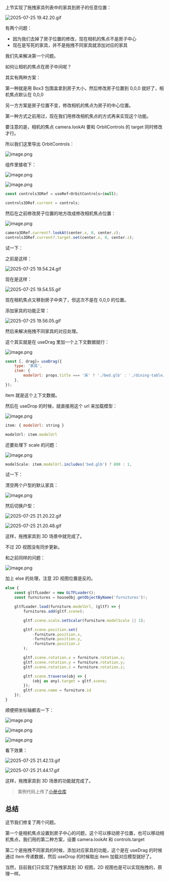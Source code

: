 上节实现了拖拽家具列表中的家具到房子的任意位置：

![2025-07-25 19.42.20.gif](https://p1-juejin.byteimg.com/tos-cn-i-k3u1fbpfcp/376965e3e0f84da4b77601a1949c446b~tplv-k3u1fbpfcp-jj-mark:0:0:0:0:q75.image#?w=2568&h=1418&s=3770634&e=gif&f=37&b=f6f6f6)

有两个问题：

- 因为我们去掉了房子位置的修改，现在相机的焦点不是房子中心
- 现在是写死的家具，并不是拖拽不同家具就添加对应的家具

我们先来解决第一个问题。

如何让相机的焦点在房子中间呢？

其实有两种方案：

第一种就是用 Box3 包围盒拿到房子大小，然后修改房子位置到 0,0,0 就好了，相机焦点默认在 0,0,0

另一方方案是房子位置不变，修改相机的焦点为房子的中心位置。

第一种方式之前用过，现在我们用修改相机焦点的方式再来实现这个功能。

要注意的是，相机的焦点 camera.lookAt 要和 OrbitControls 的 target 同时修改才行。

所以我们这里导出 OrbitControls：

![image.png](https://p3-juejin.byteimg.com/tos-cn-i-k3u1fbpfcp/3e46614963c044849e86dc7acea6984b~tplv-k3u1fbpfcp-jj-mark:0:0:0:0:q75.image#?w=874&h=510&s=58000&e=png&b=1f1f1f)

组件里接收下：

![image.png](https://p3-juejin.byteimg.com/tos-cn-i-k3u1fbpfcp/9e235ec68eb242f1a87fb37cd509cae1~tplv-k3u1fbpfcp-jj-mark:0:0:0:0:q75.image#?w=1416&h=652&s=195269&e=png&b=1f1f1f)

![image.png](https://p1-juejin.byteimg.com/tos-cn-i-k3u1fbpfcp/d3727f5523e94a4da0799e1e2db762d9~tplv-k3u1fbpfcp-jj-mark:0:0:0:0:q75.image#?w=1346&h=664&s=113508&e=png&b=1f1f1f)
```javascript
const controls3DRef = useRef<OrbitControls>(null);
```
```javascript
controls3DRef.current = controls;
```
然后在之前修改房子位置的地方改成修改相机焦点位置：


![image.png](https://p9-juejin.byteimg.com/tos-cn-i-k3u1fbpfcp/26072e6dfaae4bfba06a0e0ad52974c5~tplv-k3u1fbpfcp-jj-mark:0:0:0:0:q75.image#?w=1280&h=500&s=94210&e=png&b=1f1f1f)

```javascript
camera3DRef.current?.lookAt(center.x, 0, center.z);
controls3DRef.current?.target.set(center.x, 0, center.z);
```
试一下：

之前是这样：


![2025-07-25 19.54.24.gif](https://p9-juejin.byteimg.com/tos-cn-i-k3u1fbpfcp/ad81b5b6abb94a45850a2f4ae8965c07~tplv-k3u1fbpfcp-jj-mark:0:0:0:0:q75.image#?w=2568&h=1418&s=4822590&e=gif&f=18&b=f4f4f4)

现在是这样：

![2025-07-25 19.54.55.gif](https://p1-juejin.byteimg.com/tos-cn-i-k3u1fbpfcp/804c4a18559c4815801b5a045424aaed~tplv-k3u1fbpfcp-jj-mark:0:0:0:0:q75.image#?w=2568&h=1418&s=5788436&e=gif&f=21&b=f3f3f3)

现在相机焦点又移到房子中央了，但这次不是在 0,0,0 的位置。

添加家具的功能正常：

![2025-07-25 19.56.05.gif](https://p9-juejin.byteimg.com/tos-cn-i-k3u1fbpfcp/30a52a659c5b4ce2b558ac4722c3cecb~tplv-k3u1fbpfcp-jj-mark:0:0:0:0:q75.image#?w=2568&h=1418&s=890951&e=gif&f=22&b=f1f1f1)

然后来解决拖拽不同家具的对应处理。

这个其实就是在 useDrag 里加一个上下文数据就行：


![image.png](https://p1-juejin.byteimg.com/tos-cn-i-k3u1fbpfcp/d8f6d5d327644d388638f496d84fe98b~tplv-k3u1fbpfcp-jj-mark:0:0:0:0:q75.image#?w=1560&h=836&s=120468&e=png&b=1f1f1f)
```javascript
const [, drag]= useDrag({
    type: '家具',
    item: {
        modelUrl: props.title === '床' ? './bed.glb' : './dining-table.glb'
    },
});
```
item 就是这个上下文数据。

然后在 useDrop 的时候，就直接用这个 url 来加载模型：

![image.png](https://p3-juejin.byteimg.com/tos-cn-i-k3u1fbpfcp/1fd4a6609267403c8ee3fcf091d60411~tplv-k3u1fbpfcp-jj-mark:0:0:0:0:q75.image#?w=1438&h=1362&s=285504&e=png&b=1f1f1f)

```javascript
item: { modelUrl: string }
```
```javascript
modelUrl: item.modelUrl
```
还要处理下 scale 的问题：


![image.png](https://p3-juejin.byteimg.com/tos-cn-i-k3u1fbpfcp/b4b10209af544c5e9bd5946d06b766d2~tplv-k3u1fbpfcp-jj-mark:0:0:0:0:q75.image#?w=1560&h=792&s=98839&e=png&b=1f1f1f)

```javascript
modelScale: item.modelUrl.includes('bed.glb') ? 800 : 1,
```
试一下：

清空两个户型的默认家具：

![image.png](https://p1-juejin.byteimg.com/tos-cn-i-k3u1fbpfcp/9b8f19d243ca4c07a34a6a838339dbba~tplv-k3u1fbpfcp-jj-mark:0:0:0:0:q75.image#?w=1152&h=1226&s=169543&e=png&b=1f1f1f)

然后切换户型：


![2025-07-25 21.20.22.gif](https://p6-juejin.byteimg.com/tos-cn-i-k3u1fbpfcp/5cb0f4a867ca4f4c910d1d9f9f9814a8~tplv-k3u1fbpfcp-jj-mark:0:0:0:0:q75.image#?w=2568&h=1418&s=1814747&e=gif&f=38&b=f4f4f4)


![2025-07-25 21.20.48.gif](https://p3-juejin.byteimg.com/tos-cn-i-k3u1fbpfcp/a37b460414134e138bf4f0db8ce0560c~tplv-k3u1fbpfcp-jj-mark:0:0:0:0:q75.image#?w=2568&h=1418&s=12041780&e=gif&f=50&b=efefef)

这样，拖拽家具到 3D 场景中就完成了。

不过 2D 视图没有同步更新。

和之前同样的问题：


![image.png](https://p3-juejin.byteimg.com/tos-cn-i-k3u1fbpfcp/fd557d6e88a94f6ba32e5736d9443663~tplv-k3u1fbpfcp-jj-mark:0:0:0:0:q75.image#?w=1626&h=1318&s=231545&e=png&b=1f1f1f)

加上 else 的处理，注意 2D 视图位置是反的。

```javascript
else {
    const gltfLoader = new GLTFLoader();
    const furnitures = houseObj.getObjectByName('furnitures')!;

    gltfLoader.load(furniture.modelUrl, (gltf) => {
        furnitures.add(gltf.scene);

        gltf.scene.scale.setScalar(furniture.modelScale || 1);

        gltf.scene.position.set(
            -furniture.position.x,
            -furniture.position.y,
            -furniture.position.z
        );

        gltf.scene.rotation.x = furniture.rotation.x;
        gltf.scene.rotation.y = furniture.rotation.y;
        gltf.scene.rotation.z = furniture.rotation.z;

        gltf.scene.traverse(obj => {
            (obj as any).target = gltf.scene;
        });
        gltf.scene.name = furniture.id
    });
}
```
顺便把坐标轴都去一下：


![image.png](https://p6-juejin.byteimg.com/tos-cn-i-k3u1fbpfcp/593c64f5095243089da363baa8f947a1~tplv-k3u1fbpfcp-jj-mark:0:0:0:0:q75.image#?w=974&h=276&s=49404&e=png&b=1f1f1f)


![image.png](https://p1-juejin.byteimg.com/tos-cn-i-k3u1fbpfcp/b502b0bd34974219ad1765d2c6fd5bef~tplv-k3u1fbpfcp-jj-mark:0:0:0:0:q75.image#?w=954&h=336&s=54721&e=png&b=1f1f1f)


![image.png](https://p3-juejin.byteimg.com/tos-cn-i-k3u1fbpfcp/742a55be038c4e4c9d7c8a243c24a0ff~tplv-k3u1fbpfcp-jj-mark:0:0:0:0:q75.image#?w=1008&h=372&s=47362&e=png&b=1f1f1f)

看下效果：

![2025-07-25 21.42.13.gif](https://p6-juejin.byteimg.com/tos-cn-i-k3u1fbpfcp/8d607328fd6a4414a54ba22988759714~tplv-k3u1fbpfcp-jj-mark:0:0:0:0:q75.image#?w=2568&h=1418&s=2411304&e=gif&f=50&b=f4f4f4)

![2025-07-25 21.44.17.gif](https://p3-juejin.byteimg.com/tos-cn-i-k3u1fbpfcp/b95f396b153448eda988fa1d9e101de2~tplv-k3u1fbpfcp-jj-mark:0:0:0:0:q75.image#?w=2804&h=1484&s=3711043&e=gif&f=50&b=f3f3f3)

这样，拖拽家具到 3D 场景的功能就完成了。

>案例代码上传了[小册仓库](https://github.com/QuarkGluonPlasma/threejs-course-code/tree/main/home-decoration-editor)

## 总结

这节我们修复了两个问题。

第一个是相机焦点设置到房子中心的问题，这个可以移动房子位置，也可以移动相机焦点，我们用的第二种方案，设置 camera.lookAt 和 controls.target 

第二个是拖拽不同家具的时候，添加对应家具的功能，这个是在 useDrag 的时候通过 item 传递数据，然后 useDrop 的时候取出 item 加载对应模型就好了。

当然，目前我们只实现了拖拽家具到 3D 视图，2D 视图也是可以实现拖拽的，原理一样。
